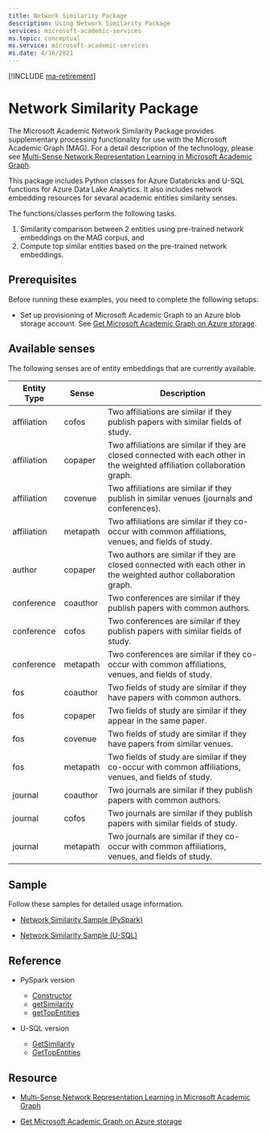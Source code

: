 ```yaml
---
title: Network Similarity Package
description: Using Network Similarity Package
services: microsoft-academic-services
ms.topic: conceptual
ms.service: microsoft-academic-services
ms.date: 4/16/2021
---
```

[!INCLUDE [ma-retirement](../includes/ma-retirement.md)]

# Network Similarity Package

The Microsoft Academic Network Similarity Package provides supplementary processing functionality for use with the Microsoft Academic Graph (MAG). For a detail description of the technology, please see [Multi-Sense Network Representation Learning in Microsoft Academic Graph](https://www.microsoft.com/research/project/academic/articles/multi-sense-network-representation-learning-in-microsoft-academic-graph/).

This package includes Python classes for Azure Databricks and U-SQL functions for Azure Data Lake Analytics. It also includes network embedding resources for sevaral academic entities similarity senses.

The functions/classes perform the following tasks.

1. Similarity comparison between 2 entities using pre-trained network embeddings on the MAG corpus, and
1. Compute top similar entities based on the pre-trained network embeddings.

## Prerequisites

Before running these examples, you need to complete the following setups:

* Set up provisioning of Microsoft Academic Graph to an Azure blob storage account. See [Get Microsoft Academic Graph on Azure storage](get-started-setup-provisioning.md).

## Available senses

The following senses are of entity embeddings that are currently available.

  | Entity Type | Sense | Description |
  | --- | --- | --- |
  | affiliation | cofos | Two affiliations are similar if they publish papers with similar fields of study. |
  | affiliation | copaper | Two affiliations are similar if they are closed connected with each other in the weighted affiliation collaboration graph. |
  | affiliation | covenue | Two affiliations are similar if they publish in similar venues (journals and conferences). |
  | affiliation | metapath | Two affiliations are similar if they co-occur with common affiliations, venues, and fields of study. |
  | author | copaper | Two authors are similar if they are closed connected with each other in the weighted author collaboration graph. |
  | conference | coauthor | Two conferences are similar if they publish papers with common authors. |
  | conference | cofos | Two conferences are similar if they publish papers with similar fields of study. |
  | conference | metapath | Two conferences are similar if they co-occur with common affiliations, venues, and fields of study. |
  | fos | coauthor | Two fields of study are similar if they have papers with common authors. |
  | fos | copaper | Two fields of study are similar if they appear in the same paper. |
  | fos | covenue | Two fields of study are similar if they have papers from similar venues. |
  | fos | metapath | Two fields of study are similar if they co-occur with common affiliations, venues, and fields of study. |
  | journal | coauthor | Two journals are similar if they publish papers with common authors. |
  | journal | cofos | Two journals are similar if they publish papers with similar fields of study. |
  | journal | metapath | Two journals are similar if they co-occur with common affiliations, venues, and fields of study. |

## Sample

Follow these samples for detailed usage information.

* [Network Similarity Sample (PySpark)](samples-databricks-network-similarity.md)

* [Network Similarity Sample (U-SQL)](samples-usql-network-similarity.md)

## Reference

* PySpark version
  * [Constructor](network-similarity-databricks-constructor.md)
  * [getSimilarity](network-similarity-databricks-getsimilarity.md)
  * [getTopEntities](network-similarity-databricks-gettopentities.md)

* U-SQL version
  * [GetSimilarity](network-similarity-usql-getsimilarity.md)
  * [GetTopEntities](network-similarity-usql-gettopentities.md)

## Resource

* [Multi-Sense Network Representation Learning in Microsoft Academic Graph](https://www.microsoft.com/research/project/academic/articles/multi-sense-network-representation-learning-in-microsoft-academic-graph/)

* [Get Microsoft Academic Graph on Azure storage](get-started-setup-provisioning.md)
